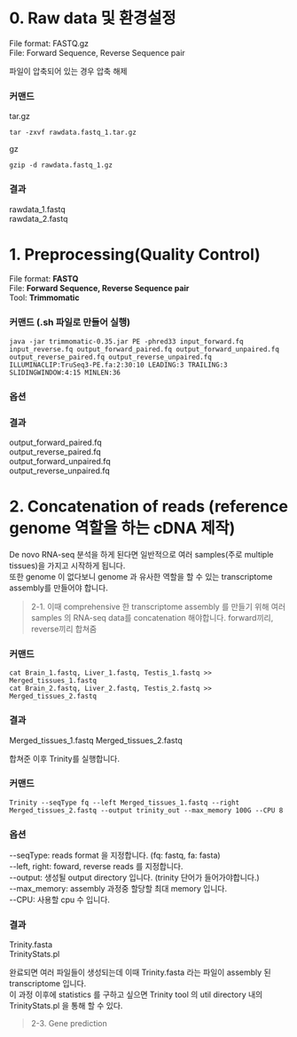 # **0. Raw data 및 환경설정**

File format: FASTQ.gz  
File:        Forward Sequence, Reverse Sequence pair  

파일이 압축되어 있는 경우 압축 해제

### 커맨드

tar.gz 

    tar -zxvf rawdata.fastq_1.tar.gz

gz 

    gzip -d rawdata.fastq_1.gz

### 결과
rawdata_1.fastq  
rawdata_2.fastq  

# **1. Preprocessing(Quality Control)**

File format: **FASTQ**  
File: **Forward Sequence, Reverse Sequence pair**  
Tool: **Trimmomatic**  

### 커맨드 (.sh 파일로 만들어 실행)

    java -jar trimmomatic-0.35.jar PE -phred33 input_forward.fq input_reverse.fq output_forward_paired.fq output_forward_unpaired.fq output_reverse_paired.fq output_reverse_unpaired.fq ILLUMINACLIP:TruSeq3-PE.fa:2:30:10 LEADING:3 TRAILING:3 SLIDINGWINDOW:4:15 MINLEN:36

### 옵션

### 결과
output_forward_paired.fq  
output_reverse_paired.fq  
output_forward_unpaired.fq  
output_reverse_unpaired.fq  

# **2. Concatenation of reads (reference genome 역할을 하는 cDNA 제작)**

De novo RNA-seq 분석을 하게 된다면 일반적으로 여러 samples(주로 multiple tissues)을 가지고 시작하게 됩니다.  
또한 genome 이 없다보니 genome 과 유사한 역할을 할 수 있는 transcriptome assembly를 만들어야 합니다.  

> 2-1. 이때 comprehensive 한 transcriptome assembly 를 만들기 위해 여러 samples 의 RNA-seq data를 concatenation 해야합니다. 
forward끼리, reverse끼리 합쳐줌  

### 커맨드

    cat Brain_1.fastq, Liver_1.fastq, Testis_1.fastq >> Merged_tissues_1.fastq 
    cat Brain_2.fastq, Liver_2.fastq, Testis_2.fastq >> Merged_tissues_2.fastq

### 결과
Merged_tissues_1.fastq
Merged_tissues_2.fastq

합쳐준 이후 Trinity를 실행합니다.

### 커맨드

    Trinity --seqType fq --left Merged_tissues_1.fastq --right Merged_tissues_2.fastq --output trinity_out --max_memory 100G --CPU 8

### 옵션
--seqType:  reads format 을 지정합니다. (fq: fastq, fa: fasta)  
--left, right: foward, reverse reads 를 지정합니다.  
--output: 생성될 output directory 입니다. (trinity 단어가 들어가야합니다.)  
--max_memory:  assembly 과정중 할당할 최대 memory  입니다.  
--CPU:  사용할 cpu 수 입니다.  

### 결과
Trinity.fasta  
TrinityStats.pl  

완료되면 여러 파일들이 생성되는데 이때  Trinity.fasta 라는 파일이 assembly 된 transcriptome 입니다.  
이 과정 이후에 statistics 를 구하고 싶으면 Trinity tool 의 util directory 내의 TrinityStats.pl 을 통해 할 수 있다.  

> 2-3. Gene prediction